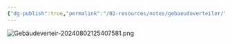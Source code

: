 ```yaml
---
{"dg-publish":true,"permalink":"/02-resources/notes/gebaeudeverteiler/","tags":["informatik/hardware","informatik/netzwerk/kabel"],"noteIcon":"","updated":"2025-10-29T12:59:06.232+01:00"}
---
```


![Gebäudeverteir-20240802125407581.png](/img/user/02%20-%20RESOURCES/Files/IMG/Geb%C3%A4udeverteir-20240802125407581.png)
